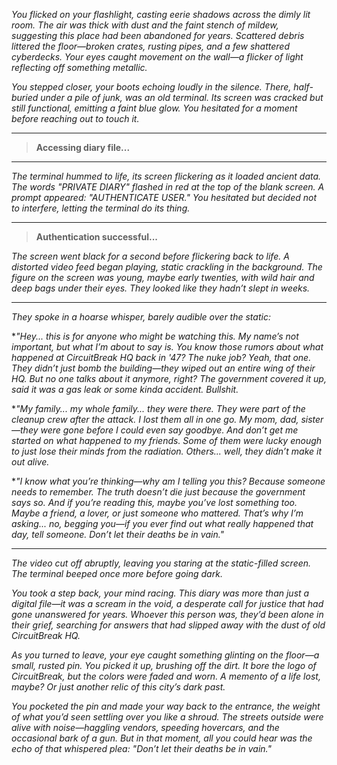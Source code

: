 *You flicked on your flashlight, casting eerie shadows across the dimly lit room. The air was thick with dust and the faint stench of mildew, suggesting this place had been abandoned for years. Scattered debris littered the floor—broken crates, rusting pipes, and a few shattered cyberdecks. Your eyes caught movement on the wall—a flicker of light reflecting off something metallic.*

*You stepped closer, your boots echoing loudly in the silence. There, half-buried under a pile of junk, was an old terminal. Its screen was cracked but still functional, emitting a faint blue glow. You hesitated for a moment before reaching out to touch it.*

---

> **Accessing diary file...**

---

*The terminal hummed to life, its screen flickering as it loaded ancient data. The words "PRIVATE DIARY" flashed in red at the top of the blank screen. A prompt appeared: "AUTHENTICATE USER." You hesitated but decided not to interfere, letting the terminal do its thing.*

---

> **Authentication successful...**

*The screen went black for a second before flickering back to life. A distorted video feed began playing, static crackling in the background. The figure on the screen was young, maybe early twenties, with wild hair and deep bags under their eyes. They looked like they hadn’t slept in weeks.*

---

*They spoke in a hoarse whisper, barely audible over the static:*

**"Hey... this is for anyone who might be watching this. My name’s not important, but what I’m about to say is. You know those rumors about what happened at CircuitBreak HQ back in '47? The nuke job? Yeah, that one. They didn’t just bomb the building—they wiped out an entire wing of their HQ. But no one talks about it anymore, right? The government covered it up, said it was a gas leak or some kinda accident. Bullshit.*

**"My family... my whole family... they were there. They were part of the cleanup crew after the attack. I lost them all in one go. My mom, dad, sister—they were gone before I could even say goodbye. And don’t get me started on what happened to my friends. Some of them were lucky enough to just lose their minds from the radiation. Others... well, they didn’t make it out alive.*

**"I know what you’re thinking—why am I telling you this? Because someone needs to remember. The truth doesn’t die just because the government says so. And if you’re reading this, maybe you’ve lost something too. Maybe a friend, a lover, or just someone who mattered. That’s why I’m asking... no, begging you—if you ever find out what really happened that day, tell someone. Don’t let their deaths be in vain."*

---

*The video cut off abruptly, leaving you staring at the static-filled screen. The terminal beeped once more before going dark.*

*You took a step back, your mind racing. This diary was more than just a digital file—it was a scream in the void, a desperate call for justice that had gone unanswered for years. Whoever this person was, they’d been alone in their grief, searching for answers that had slipped away with the dust of old CircuitBreak HQ.*

*As you turned to leave, your eye caught something glinting on the floor—a small, rusted pin. You picked it up, brushing off the dirt. It bore the logo of CircuitBreak, but the colors were faded and worn. A memento of a life lost, maybe? Or just another relic of this city’s dark past.*

*You pocketed the pin and made your way back to the entrance, the weight of what you’d seen settling over you like a shroud. The streets outside were alive with noise—haggling vendors, speeding hovercars, and the occasional bark of a gun. But in that moment, all you could hear was the echo of that whispered plea: "Don’t let their deaths be in vain."*